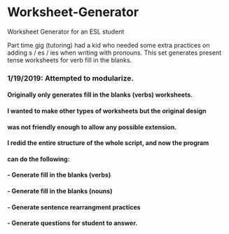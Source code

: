# Worksheet-Generator
Worksheet Generator for an ESL student

Part time gig (tutoring) had a kid who needed some extra practices on adding s / es / ies when writing with pronouns.
This set generates present tense worksheets for verb fill in the blanks.

### 1/19/2019: Attempted to modularize.
#### Originally only generates fill in the blanks (verbs) worksheets.
#### I wanted to make other types of worksheets but the original design
#### was not friendly enough to allow any possible extension.
#### I redid the entire structure of the whole script, and now the program
#### can do the following:
####	- Generate fill in the blanks (verbs)
####	- Generate fill in the blanks (nouns)
####	- Generate sentence rearrangment practices
####	- Generate questions for student to answer.